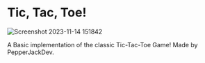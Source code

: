 # Tic, Tac, Toe!
![Screenshot 2023-11-14 151842](https://github.com/pepperjackdev/tic-tac-toe/assets/98756989/5f3cd2e3-4c76-4bd3-8dea-831cdd07a7d7)

A Basic implementation of the classic Tic-Tac-Toe Game!
Made by PepperJackDev.
